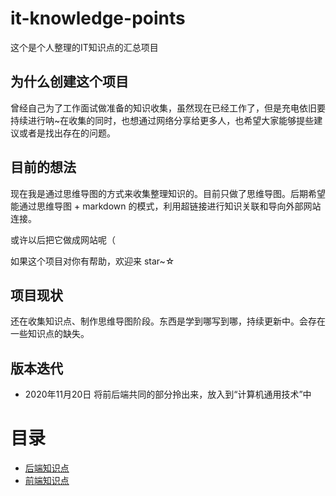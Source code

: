 # it-knowledge-points
这个是个人整理的IT知识点的汇总项目

## 为什么创建这个项目
曾经自己为了工作面试做准备的知识收集，虽然现在已经工作了，但是充电依旧要持续进行呐~在收集的同时，也想通过网络分享给更多人，也希望大家能够提些建议或者是找出存在的问题。

## 目前的想法
现在我是通过思维导图的方式来收集整理知识的。目前只做了思维导图。后期希望能通过思维导图 + markdown 的模式，利用超链接进行知识关联和导向外部网站连接。

或许以后把它做成网站呢（

如果这个项目对你有帮助，欢迎来 star~☆

## 项目现状
还在收集知识点、制作思维导图阶段。东西是学到哪写到哪，持续更新中。会存在一些知识点的缺失。

## 版本迭代
- 2020年11月20日 将前后端共同的部分拎出来，放入到“计算机通用技术”中

# 目录
- [后端知识点](https://github.com/ZZMilkTEA/it-knowledge-points/tree/master/back-end-knowledge-points)
- [前端知识点](https://github.com/ZZMilkTEA/it-knowledge-points/tree/master/front-end-knowledge-points)